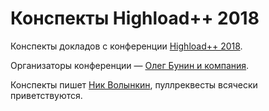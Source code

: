 # Конспекты Highload++ 2018

Конспекты докладов с конференции [Highload++ 2018](https://highload.ru).

Организаторы конференции — [Олег Бунин и компания](http://ontico.ru/).

Конспекты пишет [Ник Волынкин](https://docops), пуллреквесты всячески приветствуются.
